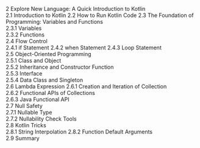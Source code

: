 
2 Explore New Language: A Quick Introduction to Kotlin  
2.1 Introduction to Kotlin
2.2 How to Run Kotlin Code
2.3 The Foundation of Programming: Variables and Functions  
2.3.1 Variables    
2.3.2 Functions    
2.4 Flow Control    
2.4.1 if Statement
2.4.2 when Statement 
2.4.3 Loop Statement  
2.5 Object-Oriented Programming  
2.5.1 Class and Object  
2.5.2 Inheritance and Constructor Function  
2.5.3 Interface    
2.5.4 Data Class and Singleton  
2.6 Lambda Expression
2.6.1 Creation and Iteration of Collection  
2.6.2 Functional APIs of Collections  
2.6.3 Java Functional API  
2.7 Null Safety    
2.7.1 Nullable Type  
2.7.2 Nullability Check Tools  
2.8 Kotlin Tricks    
2.8.1 String Interpolation
2.8.2 Function Default Arguments  
2.9 Summary    